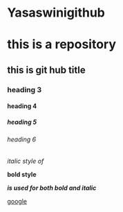 # Yasaswinigithub
# this is a repository
## this is git hub title
### heading 3
#### heading 4
##### heading 5
###### heading 6
*italic style of*  

**bold style** 

***is used for both bold and italic*** 

[google](google.com)
